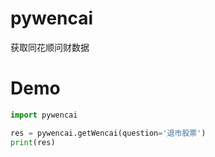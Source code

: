 # pywencai

获取同花顺问财数据

# Demo

```python
import pywencai

res = pywencai.getWencai(question='退市股票')
print(res)
```
